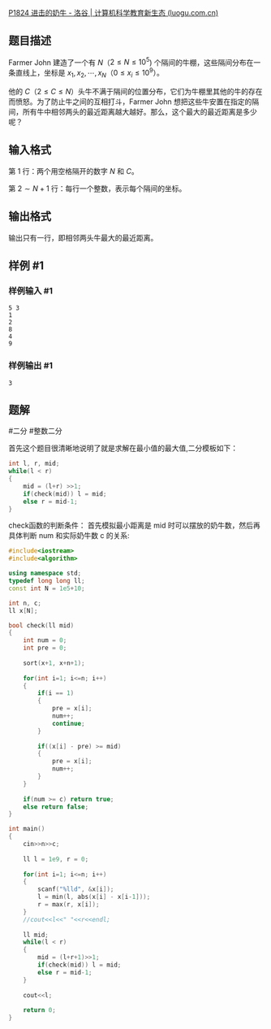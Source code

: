 
[P1824 进击的奶牛 - 洛谷 | 计算机科学教育新生态 (luogu.com.cn)](https://www.luogu.com.cn/problem/P1824)

## 题目描述

Farmer John 建造了一个有 $N$（$2 \leq N \leq 10 ^ 5$) 个隔间的牛棚，这些隔间分布在一条直线上，坐标是 $x _ 1, x _ 2, \cdots, x _ N$（$0 \leq x _ i \leq 10 ^ 9$）。

他的 $C$（$2 \leq C \leq N$）头牛不满于隔间的位置分布，它们为牛棚里其他的牛的存在而愤怒。为了防止牛之间的互相打斗，Farmer John 想把这些牛安置在指定的隔间，所有牛中相邻两头的最近距离越大越好。那么，这个最大的最近距离是多少呢？

## 输入格式

第 $1$ 行：两个用空格隔开的数字 $N$ 和 $C$。

第 $2 \sim N+1$ 行：每行一个整数，表示每个隔间的坐标。

## 输出格式

输出只有一行，即相邻两头牛最大的最近距离。

## 样例 #1

### 样例输入 #1

```
5 3
1
2
8
4
9
```

### 样例输出 #1

```
3
```

## 题解

#二分 #整数二分

首先这个题目很清晰地说明了就是求解在最小值的最大值,二分模板如下：
```cpp
int l, r, mid;
while(l < r)
{
	mid = (l+r) >>1;
	if(check(mid)) l = mid;
	else r = mid-1;
}
```

check函数的判断条件：
首先模拟最小距离是 mid 时可以摆放的奶牛数，然后再具体判断 num 和实际奶牛数 c 的关系:
```cpp
#include<iostream>
#include<algorithm>

using namespace std;
typedef long long ll;
const int N = 1e5+10;

int n, c;
ll x[N];

bool check(ll mid)
{
    int num = 0;
    int pre = 0;
    
    sort(x+1, x+n+1);
    
    for(int i=1; i<=n; i++)
    {
        if(i == 1)
        {
            pre = x[i];
            num++;
            continue;
        }
        
        if((x[i] - pre) >= mid)
        {
            pre = x[i];
            num++;
        }
    }
    
    if(num >= c) return true;
    else return false;
}

int main()
{
    cin>>n>>c;
    
    ll l = 1e9, r = 0;
    
    for(int i=1; i<=n; i++)
    {
        scanf("%lld", &x[i]);
        l = min(l, abs(x[i] - x[i-1]));
        r = max(r, x[i]);
    }
    //cout<<l<<" "<<r<<endl;
    
    ll mid;
    while(l < r)
    {
        mid = (l+r+1)>>1;
        if(check(mid)) l = mid;
        else r = mid-1;
    }
    
    cout<<l;
    
    return 0;
}
```


